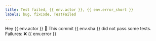 ```yaml
---
title: Test failed, {{ env.actor }}, {{ env.error_short }} 
labels: bug, fixCode, TestFailed
---
```

Hey {{ env.actor }} 👋 This commit {{ env.sha }} did not pass some tests.
Failures: 
❌ {{ env.error }}
    
